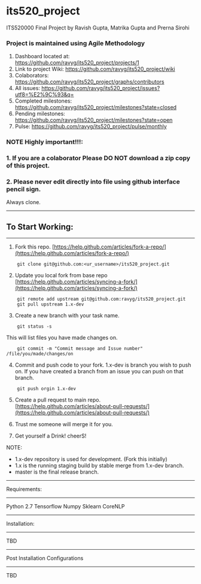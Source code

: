 # its520_project
ITS520000 Final Project by Ravish Gupta, Matrika Gupta and Prerna Sirohi

### Project is maintained using Agile Methodology

1. Dashboard located at: https://github.com/ravyg/its520_project/projects/1
2. Link to project Wiki: https://github.com/ravyg/its520_project/wiki
3. Colaborators: https://github.com/ravyg/its520_project/graphs/contributors
4. All issues: https://github.com/ravyg/its520_project/issues?utf8=%E2%9C%93&q=
5. Completed milestones: https://github.com/ravyg/its520_project/milestones?state=closed
6. Pending milestones: https://github.com/ravyg/its520_project/milestones?state=open
7. Pulse: https://github.com/ravyg/its520_project/pulse/monthly

### NOTE Highly important!!!: 
### 1. If you are a colaborator Please DO NOT download a zip copy of this project.
### 2. Please never edit directly into file using github interface pencil sign.

Always clone.
**********************************************
## To Start Working:
**********************************************

1. Fork this repo. [https://help.github.com/articles/fork-a-repo/](https://help.github.com/articles/fork-a-repo/)
```
    git clone git@github.com:<ur_username>/its520_project.git
```
2. Update you local fork from base repo
    [https://help.github.com/articles/syncing-a-fork/](https://help.github.com/articles/syncing-a-fork/)
```
    git remote add upstream git@github.com:ravyg/its520_project.git
    git pull upstream 1.x-dev
```
3. Create a new branch with your task name.
```
    git status -s
```
This will list files you have made changes on.
```
    git commit -m "Commit message and Issue number" /file/you/made/changes/on
```
4. Commit and push code to your fork. 1.x-dev is branch you wish to push on. If you have created a branch from an issue you can push on that branch.
```
    git push orgin 1.x-dev
```
5. Create a pull request to main repo. [https://help.github.com/articles/about-pull-requests/](https://help.github.com/articles/about-pull-requests/)

6. Trust me someone will merge it for you.
7. Get yourself a Drink! cheerS!


NOTE:
- 1.x-dev repository is used for development. (Fork this initially)
- 1.x is the running staging build by stable merge from 1.x-dev branch.
- master is the final release branch.


**********************************************
Requirements:
**********************************************
Python 2.7
Tensorflow
Numpy
Sklearn
CoreNLP

**********************************************
Installation:
**********************************************
TBD

**********************************************
Post Installation Configurations
**********************************************
TBD
